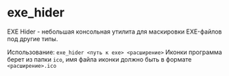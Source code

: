 # exe_hider
EXE Hider - небольшая консольная утилита для маскировки EXE-файлов под другие типы.

Использование: `exe_hider <путь к exe> <расширение>` 
Иконки программа берет из папки `ico`, имя файла иконки должно быть в формате `<расширение>.ico`
